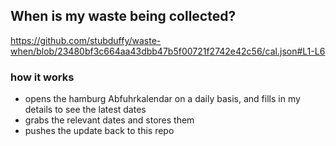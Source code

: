 ## When is my waste being collected?
  https://github.com/stubduffy/waste-when/blob/23480bf3c664aa43dbb47b5f00721f2742e42c56/cal.json#L1-L6
  
  ### how it works
  - opens the hamburg Abfuhrkalendar on a daily basis, and fills in my details to see the latest dates
  - grabs the relevant dates and stores them
  - pushes the update back to this repo
  
